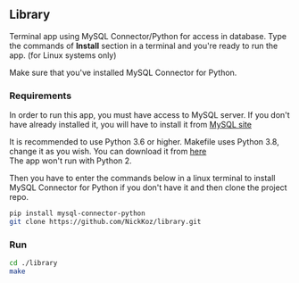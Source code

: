 ## Library

Terminal app using MySQL Connector/Python for access in database. Type the commands of **Install** section
in a terminal and you're ready to run the app. (for Linux systems only)  
  
Make sure that you've installed MySQL Connector for Python.
  


### Requirements

In order to run this app, you must have access to MySQL server. If you don't have already installed it,
you will have to install it from [MySQL site](https://dev.mysql.com/downloads/mysql/)  
      
It is recommended to use Python 3.6 or higher. Makefile uses Python 3.8, change it as you wish. You can download it from [here](https://www.python.org/downloads/)  
The app won't run with Python 2.
      
Then you have to enter the commands below in a linux terminal to install MySQL Connector for Python if you don't have it and then clone the project repo.
      
```bash
pip install mysql-connector-python
git clone https://github.com/NickKoz/library.git
```


### Run
```bash
cd ./library
make
```
